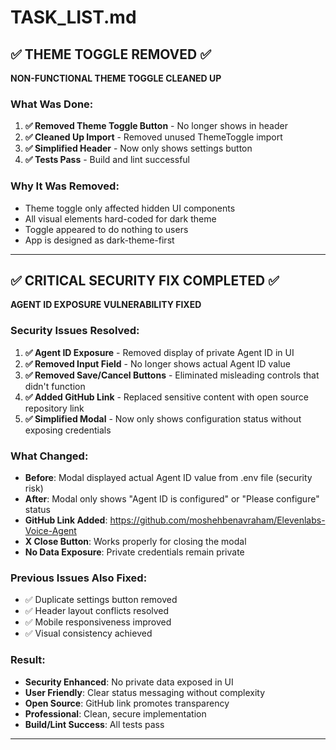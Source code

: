 # TASK_LIST.md

## ✅ THEME TOGGLE REMOVED ✅

**NON-FUNCTIONAL THEME TOGGLE CLEANED UP**

### What Was Done:
1. **✅ Removed Theme Toggle Button** - No longer shows in header
2. **✅ Cleaned Up Import** - Removed unused ThemeToggle import
3. **✅ Simplified Header** - Now only shows settings button
4. **✅ Tests Pass** - Build and lint successful

### Why It Was Removed:
- Theme toggle only affected hidden UI components
- All visual elements hard-coded for dark theme
- Toggle appeared to do nothing to users
- App is designed as dark-theme-first

---

## ✅ CRITICAL SECURITY FIX COMPLETED ✅

**AGENT ID EXPOSURE VULNERABILITY FIXED**

### Security Issues Resolved:
1. **✅ Agent ID Exposure** - Removed display of private Agent ID in UI
2. **✅ Removed Input Field** - No longer shows actual Agent ID value
3. **✅ Removed Save/Cancel Buttons** - Eliminated misleading controls that didn't function
4. **✅ Added GitHub Link** - Replaced sensitive content with open source repository link
5. **✅ Simplified Modal** - Now only shows configuration status without exposing credentials

### What Changed:
- **Before**: Modal displayed actual Agent ID value from .env file (security risk)
- **After**: Modal only shows "Agent ID is configured" or "Please configure" status
- **GitHub Link Added**: https://github.com/moshehbenavraham/Elevenlabs-Voice-Agent
- **X Close Button**: Works properly for closing the modal
- **No Data Exposure**: Private credentials remain private

### Previous Issues Also Fixed:
- ✅ Duplicate settings button removed
- ✅ Header layout conflicts resolved  
- ✅ Mobile responsiveness improved
- ✅ Visual consistency achieved

### Result:
- **Security Enhanced**: No private data exposed in UI
- **User Friendly**: Clear status messaging without complexity
- **Open Source**: GitHub link promotes transparency
- **Professional**: Clean, secure implementation
- **Build/Lint Success**: All tests pass

---